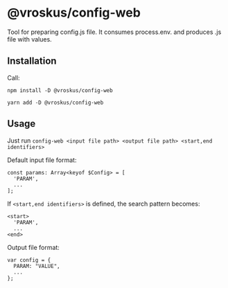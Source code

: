 # @vroskus/config-web

Tool for preparing config.js file. It consumes process.env.<PARAM> and produces .js file with values.

## Installation

Call:

`npm install -D @vroskus/config-web`

`yarn add -D @vroskus/config-web`

## Usage

Just run ```config-web <input file path> <output file path> <start,end identifiers>```

Default input file format:
```
const params: Array<keyof $Config> = [
  'PARAM',
  ...
];
```

If ```<start,end identifiers>``` is defined, the search pattern becomes:
```
<start>
  'PARAM',
  ...
<end>
```

Output file format:
```
var config = {
  PARAM: "VALUE", 
  ...
};
```